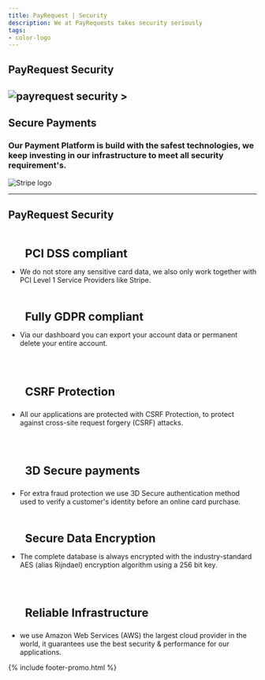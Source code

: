 ```yaml
---
title: PayRequest | Security
description: We at PayRequests takes security seriously
tags:
- color-logo
---
```


<section class="breadcrumb-area">
         <div class="breadcrumb-shape"></div>
         <div class="container">
            <div class="row">
               <div class="col-lg-12">
                  <div class="breadcrumb-inn">
                     <div class="section-title wow fadeInUp" data-wow-duration="1s" data-wow-delay="0.3s">
                       <h2>PayRequest <span>Security</span></h2>
                     </div>
                  </div>
               </div>
            </div>
         </div>
      </section>


<section class="about-page-section section_100">
         <div class="container">
            
<div class="row align-items-center">
               <div class="col-lg-5 lg-1">
                  <div class="about-page-left wow fadeInLeft" data-wow-duration="1s" data-wow-delay="0.5s">
                     <h2 class="mr-5">
                        <img src="https://i.imgur.com/iqNmc1K.png" alt="payrequest security">
                    ></h2>
                  </div>
               </div>
               <div class="col-lg-6">
                  <div class="about-page-text wow fadeInRight" data-wow-duration="1s" data-wow-delay="0.6s" style="visibility: visible; animation-duration: 1s; animation-delay: 0.6s; animation-name: fadeInRight;">
                     <div class="section-title wow fadeInUp" data-wow-duration="1s" data-wow-delay="0.3s" style="visibility: visible;animation-duration: 1s;animation-delay: 0.3s;animation-name: fadeInUp;margin-bottom: 10px;">
                     <h2>Secure <span>Payments</span></h2>
                  </div>

<h3>Our Payment Platform is build with the safest technologies, we keep investing in our infrastructure to meet all security requirement's.
</h3>
                     <img alt="Stripe logo" src="https://payrequest.io/assets/img/stripe-partner-badges/L_Color_Solid.svg">
                  </div>
               </div>
            </div>
         </div>
      </section>


<hr>

<section class="contact-form section_100">
         <div class="container">
            <div class="row">
               <div class="col-lg-12">
                  <div class="section-title wow fadeInUp" data-wow-duration="1s" data-wow-delay="0.3s" style="visibility: visible; animation-duration: 1s; animation-delay: 0.3s; animation-name: fadeInUp;">
                     <h2>PayRequest <span>Security</span></h2>
                  </div>
               </div>
            </div>
            <div class="row" style="
    margin-bottom: 20px;
">
               


<div class="col-lg-4 d-flex">
                  <div class="address-area wow fadeInRight" data-wow-duration="1s" data-wow-delay="0.3s" style="visibility: visible; animation-duration: 1s; animation-delay: 0.3s; animation-name: fadeInRight;">
                     

<h4 class="title" style="margin-bottom: 0px; padding: 20px 24px 0px; font-size: 23px;">
<i class="fa fa-lock" style="padding-right: 10px;"></i>PCI DSS compliant
</h4>
                    
<ul class="address-list">
                        <li>
                           <p>We do not store any sensitive card data, we also only work together with PCI Level 1 Service Providers like Stripe.
</p>
                        </li>
                        
 </ul>

  </div>
 </div>




<div class="col-lg-4 d-flex">
<div class="address-area wow fadeInRight" data-wow-duration="1s" data-wow-delay="0.3s">

<h4 class="title" style="margin-bottom: 0px;font-size: 23px;padding: 20px 24px 0px;">
<i class="fa fa-lock" style="padding-right: 10px;"></i>Fully GDPR compliant
</h4>
                    
<ul class="address-list">
<li>
<p>Via our dashboard you can export your account data or permanent delete your entire account.
</p>
</li>
                        
</ul>

</div>
</div>



<div class="col-lg-4 d-flex">
<div class="address-area wow fadeInRight" data-wow-duration="1s" data-wow-delay="0.3s">

<h4 class="title" style="
    margin-bottom: 0px;
    padding: 20px 24px 0px;
    font-size: 23px;
">
    
<i class="fa fa-lock" style="padding-right: 10px;"></i>CSRF Protection
</h4>
                    
<ul class="address-list">
<li>
<p>All our applications are protected with CSRF Protection, to protect against cross-site request forgery (CSRF) attacks.
</p>
 </li>
                        
  </ul>

  </div>
  </div>


 </div>

<div class="row">
               

<div class="col-lg-4 d-flex">
 <div class="address-area wow fadeInRight" data-wow-duration="1s" data-wow-delay="0.3s" style="visibility: visible; animation-duration: 1s; animation-delay: 0.3s; animation-name: fadeInRight;">

<h4 class="title" style="margin-bottom: 0px; padding: 20px 24px 0px; font-size: 23px;">
    
<i class="fa fa-lock" style="padding-right: 10px;"></i> 3D Secure payments
</h4>
                    
<ul class="address-list">
<li>
<p>For extra fraud protection we use 3D Secure authentication method used to verify a customer's identity before an online card purchase.
</p>
 </li>
                       
</ul>

 </div>
 </div>




<div class="col-lg-4 d-flex">
<div class="address-area wow fadeInRight" data-wow-duration="1s" data-wow-delay="0.3s" style="visibility: visible; animation-duration: 1s; animation-delay: 0.3s; animation-name: fadeInRight;">

<h4 class="title" style="margin-bottom: 0px; padding: 20px 24px 0px; font-size: 23px;">
<i class="fa fa-lock" style="padding-right: 10px;"></i>Secure Data Encryption
</h4>
                    
<ul class="address-list">
<li>
<p>The complete database is always encrypted with the industry-standard AES (alias Rijndael) encryption algorithm using a 256 bit key.
</p>
</li>           
 </ul>

 </div>
 </div>

<div class="col-lg-4 d-flex">
<div class="address-area wow fadeInRight" data-wow-duration="1s" data-wow-delay="0.3s" style="visibility: visible; animation-duration: 1s; animation-delay: 0.3s; animation-name: fadeInRight;">

<h4 class="title" style="margin-bottom: 0px; padding: 20px 24px 0px; font-size: 23px;">
    
<i class="fa fa-lock" style="padding-right: 10px;"></i>Reliable Infrastructure
</h4>
                    
<ul class="address-list">
<li>
<p>we use Amazon Web Services (AWS) the largest cloud provider in the world, 
it guarantees use the best security & performance for our applications.
</p>
</li>                    
</ul>

   </div>
 </div>

  </div>
 </div>
 </section>




{% include footer-promo.html %}

